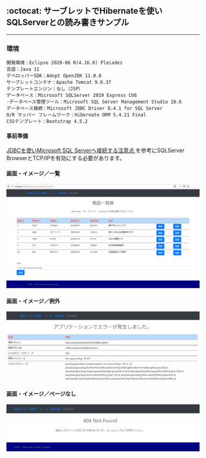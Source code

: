 ## :octocat: サーブレットでHibernateを使いSQLServerとの読み書きサンプル
___
### 環境
```
開発環境：Eclipse 2020-06 R(4.16.0) Pleiades
言語：Java 11
デベロッパーSDK：Adopt OpenJDK 11.0.8
サーブレットコンテナ：Apache Tomcat 9.0.37
テンプレートエンジン：なし（JSP）
データベース：Microsoft SQLServer 2019 Express CU6  
-データベース管理ツール：Microsoft SQL Server Management Studio 18.6  
データベース接続：Microsoft JDBC Driver 8.4.1 for SQL Server  
O/R マッパー フレームワーク：Hibernate ORM 5.4.21 Final
CSSテンプレート：Bootstrap 4.5.2
```

#### 事前準備  
[JDBCを使いMicrosoft SQL Serverへ接続する注意点 ](https://fujio-development.github.io/Contents/Java/JdbcSqlSvr)を参考にSQLServer BrowserとTCP/IPを有効にする必要があります。    

#### 画面・イメージ／一覧   
![Img](ReadmeImg.png)   

#### 画面・イメージ／例外   
![Img](ReadmeImg2.png)  

#### 画面・イメージ／ページなし   
![Img](ReadmeImg3.png)  
